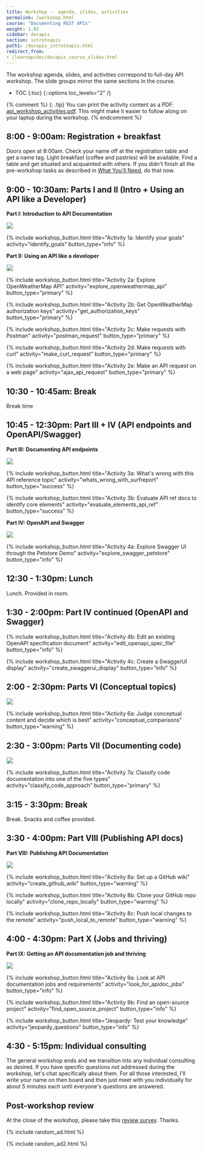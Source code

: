 ```yaml
---
title: Workshop -- agenda, slides, activities
permalink: /workshop.html
course: "Documenting REST APIs"
weight: 1.02
sidebar: docapis
section: introtoapis
path1: /docapis_introtoapis.html
redirect_from:
- /learnapidoc/docapis_course_slides.html
---
```


The workshop agenda, slides, and activities correspond to full-day API workshop. The slide groups mirror the same sections in the course.

* TOC
{:toc}
{::options toc_levels="2" /}

{% comment %}
{: .tip}
You can print the activity content as a PDF: [api_workshop_activities.pdf](https://idratherbewritingmedia.com/print/api_workshop_activities.pdf). This might make it easier to follow along on your laptop during the workshop.
{% endcomment %}

## 8:00 - 9:00am: Registration + breakfast

Doors open at 8:00am. Check your name off at the registration table and get a name tag. Light breakfast (coffee and pastries) will be available. Find a table and get situated and acquainted with others. If you didn't finish all the pre-workshop tasks as described in [What You'll Need](index.html#what-youll-need), do that now.

## 9:00 - 10:30am: Parts I and II (Intro + Using an API like a Developer)

**Part I: Introduction to API Documentation**

<a href="/learnapidoc/slides/intro_api_documentation.html" class="noCrossRef"><img class="slideThumb" src="https://idratherbewritingmedia.com/images/api/introapidoctitleslide.png" style="max-width: 300px; border: 1px solid #dedede;"></a>

{% include workshop_button.html title="Activity 1a: Identify your goals" activity="identify_goals" button_type="info" %}

**Part II: Using an API like a developer**

<a href="/learnapidoc/slides/using_api_like_developer.html" class="noCrossRef"><img class="slideThumb" src="https://idratherbewritingmedia.com/images/api/using-api-developer-titleslide.png" style="max-width: 300px; border: 1px solid #dedede;"></a>

{% include workshop_button.html title="Activity 2a: Explore OpenWeatherMap API" activity="explore_openweathermap_api" button_type="primary" %}

{% include workshop_button.html title="Activity 2b: Get OpenWeatherMap authorization keys" activity="get_authorization_keys" button_type="primary" %}

{% include workshop_button.html title="Activity 2c: Make requests with Postman" activity="postman_request" button_type="primary" %}

{% include workshop_button.html title="Activity 2d: Make requests with curl" activity="make_curl_request" button_type="primary" %}

{% include workshop_button.html title="Activity 2e: Make an API request on a web page" activity="ajax_api_request" button_type="primary" %}

## 10:30 - 10:45am: Break

Break time

## 10:45 - 12:30pm: Part III + IV (API endpoints and OpenAPI/Swagger)

**Part III: Documenting API endpoints**

<a href="/learnapidoc/slides/documenting_api_endpoints.html" class="noCrossRef"><img class="slideThumb" src="https://idratherbewritingmedia.com/images/api/documenting-endpoints-titleslide.png" style="max-width: 300px; border: 1px solid #dedede;"></a>

{% include workshop_button.html title="Activity 3a: What's wrong with this API reference topic" activity="whats_wrong_with_surfreport" button_type="success" %}

{% include workshop_button.html title="Activity 3b: Evaluate API ref docs to identify core elements" activity="evaluate_elements_api_ref" button_type="success" %}

**Part IV: OpenAPI and Swagger**

<a href="/learnapidoc/slides/openapi_and_swagger.html" class="noCrossRef"><img class="slideThumb" src="https://idratherbewritingmedia.com/images/api/openapiswaggertitleslide.png" style="max-width: 300px; border: 1px solid #dedede;"></a>

{% include workshop_button.html title="Activity 4a: Explore Swagger UI through the Petstore Demo" activity="explore_swagger_petstore" button_type="info" %}

## 12:30 - 1:30pm: Lunch

Lunch. Provided in room.  

## 1:30 - 2:00pm: Part IV continued (OpenAPI and Swagger)

{% include workshop_button.html title="Activity 4b: Edit an existing OpenAPI specification document" activity="edit_openapi_spec_file" button_type="info" %}

{% include workshop_button.html title="Activity 4c: Create a SwaggerUI display" activity="create_swaggerui_display" button_type="info" %}

## 2:00 - 2:30pm: Parts VI (Conceptual topics)

<a href="/learnapidoc/slides/conceptual_content_api_docs.html" class="noCrossRef"><img class="slideThumb" src="https://idratherbewritingmedia.com/images/api/conceptualcontenttitleslide.png" style="max-width: 300px; border: 1px solid #dedede;"></a>

{% include workshop_button.html title="Activity 6a: Judge conceptual content and decide which is best" activity="conceptual_comparisons" button_type="warning" %}

## 2:30 - 3:00pm: Parts VII (Documenting code)

<a href="/learnapidoc/slides/documenting_code.html" class="noCrossRef"><img class="slideThumb" src="https://idratherbewritingmedia.com/images/api/documentingcodethumb.png" style="max-width: 300px; border: 1px solid #dedede;"></a>

{% include workshop_button.html title="Activity 7a: Classify code documentation into one of the five types" activity="classify_code_approach" button_type="primary" %}

## 3:15 - 3:30pm: Break

Break. Snacks and coffee provided.

## 3:30 - 4:00pm: Part VIII (Publishing API docs)

**Part VIII: Publishing API Documentation**

<a href="/learnapidoc/slides/publishing_api_docs.html" class="noCrossRef"><img class="slideThumb" src="https://idratherbewritingmedia.com/images/api/publishingapidoctitleslide.png" style="max-width: 300px; border: 1px solid #dedede;"></a>

{% include workshop_button.html title="Activity 8a: Set up a GitHub wiki" activity="create_github_wiki" button_type="warning" %}

{% include workshop_button.html title="Activity 8b: Clone your GitHub repo locally" activity="clone_repo_locally" button_type="warning" %}

{% include workshop_button.html title="Activity 8c: Push local changes to the remote" activity="push_local_to_remote" button_type="warning" %}

## 4:00 - 4:30pm: Part X (Jobs and thriving)

**Part IX: Getting an API documentation job and thriving**

<a href="/learnapidoc/slides/getting_job_api_docs.html" class="noCrossRef"><img class="slideThumb" src="https://idratherbewritingmedia.com/images/api/gettingajobdsdoctitleslide.png" style="max-width: 300px; border: 1px solid #dedede;"></a>

{% include workshop_button.html title="Activity 9a: Look at API documentation jobs and requirements" activity="look_for_apidoc_jobs" button_type="info" %}

{% include workshop_button.html title="Activity 9b: Find an open-source project" activity="find_open_source_project" button_type="info" %}

{% include workshop_button.html title="Jeopardy: Test your knowledge" activity="jeopardy_questions" button_type="info" %}

## 4:30 - 5:15pm: Individual consulting

The general workshop ends and we transition into any individual consulting as desired. If you have specific questions not addressed during the workshop, let's chat specifically about them. For all those interested, I'll write your name on then board and then just meet with you individually for about 5 minutes each until everyone's questions are answered.

## Post-workshop review

At the close of the workshop, please take this [review survey](https://www.questionpro.com/t/AOaGwZfA3w). Thanks.


{% include random_ad.html %}

{% include random_ad2.html %}

<style>
ul#markdown-toc::before  {
  font-size:18px;
  padding-top:30px;
  margin: 20px 0px 20px -30px;
  content: "Workshop Agenda";
}

@media print {
  header, footer, #sidebar, ul#markdown-toc, header.dpHeader a, header.dpHeader .dphTopBar .dphLeft, .dpFooter .dpfNav .dpfnCol .dpfnGroup, hr, .userMap, .githubButton, .amazonBook, p.surveyBanner, .singlePostComics, .footerTop, #disqus_thread, .donateButton, .nextButton, .previousButton, .progress, #progressBar, #yourProgress, .progress + p, .subfoldersTitle, .folderTitle, ol.breadcrumb {
  	display: none !important;
  }

  div.main {
    margin-left: 20px;
    padding: 10px
  }
  h1, h2, h3 {
      padding-top, margin-top:20px;
      margin-bottom, padding-bottom: 10px;
  }
  img.slideThumb {
    width: 200px;
  }
}
</style>
